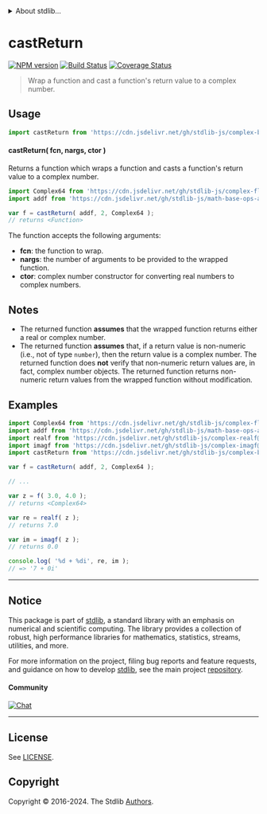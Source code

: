 <!--

@license Apache-2.0

Copyright (c) 2022 The Stdlib Authors.

Licensed under the Apache License, Version 2.0 (the "License");
you may not use this file except in compliance with the License.
You may obtain a copy of the License at

   http://www.apache.org/licenses/LICENSE-2.0

Unless required by applicable law or agreed to in writing, software
distributed under the License is distributed on an "AS IS" BASIS,
WITHOUT WARRANTIES OR CONDITIONS OF ANY KIND, either express or implied.
See the License for the specific language governing permissions and
limitations under the License.

-->


<details>
  <summary>
    About stdlib...
  </summary>
  <p>We believe in a future in which the web is a preferred environment for numerical computation. To help realize this future, we've built stdlib. stdlib is a standard library, with an emphasis on numerical and scientific computation, written in JavaScript (and C) for execution in browsers and in Node.js.</p>
  <p>The library is fully decomposable, being architected in such a way that you can swap out and mix and match APIs and functionality to cater to your exact preferences and use cases.</p>
  <p>When you use stdlib, you can be absolutely certain that you are using the most thorough, rigorous, well-written, studied, documented, tested, measured, and high-quality code out there.</p>
  <p>To join us in bringing numerical computing to the web, get started by checking us out on <a href="https://github.com/stdlib-js/stdlib">GitHub</a>, and please consider <a href="https://opencollective.com/stdlib">financially supporting stdlib</a>. We greatly appreciate your continued support!</p>
</details>

# castReturn

[![NPM version][npm-image]][npm-url] [![Build Status][test-image]][test-url] [![Coverage Status][coverage-image]][coverage-url] <!-- [![dependencies][dependencies-image]][dependencies-url] -->

> Wrap a function and cast a function's return value to a complex number.

<!-- Section to include introductory text. Make sure to keep an empty line after the intro `section` element and another before the `/section` close. -->

<section class="intro">

</section>

<!-- /.intro -->

<!-- Package usage documentation. -->



<section class="usage">

## Usage

```javascript
import castReturn from 'https://cdn.jsdelivr.net/gh/stdlib-js/complex-base-cast-return@deno/mod.js';
```

#### castReturn( fcn, nargs, ctor )

Returns a function which wraps a function and casts a function's return value to a complex number.

```javascript
import Complex64 from 'https://cdn.jsdelivr.net/gh/stdlib-js/complex-float32@deno/mod.js';
import addf from 'https://cdn.jsdelivr.net/gh/stdlib-js/math-base-ops-addf@deno/mod.js';

var f = castReturn( addf, 2, Complex64 );
// returns <Function>
```

The function accepts the following arguments:

-   **fcn**: the function to wrap.
-   **nargs**: the number of arguments to be provided to the wrapped function.
-   **ctor**: complex number constructor for converting real numbers to complex numbers.

</section>

<!-- /.usage -->

<!-- Package usage notes. Make sure to keep an empty line after the `section` element and another before the `/section` close. -->

<section class="notes">

## Notes

-   The returned function **assumes** that the wrapped function returns either a real or complex number.
-   The returned function **assumes** that, if a return value is non-numeric (i.e., not of type `number`), then the return value is a complex number. The returned function does **not** verify that non-numeric return values are, in fact, complex number objects. The returned function returns non-numeric return values from the wrapped function without modification.

</section>

<!-- /.notes -->

<!-- Package usage examples. -->

<section class="examples">

## Examples

<!-- eslint no-undef: "error" -->

```javascript
import Complex64 from 'https://cdn.jsdelivr.net/gh/stdlib-js/complex-float32@deno/mod.js';
import addf from 'https://cdn.jsdelivr.net/gh/stdlib-js/math-base-ops-addf@deno/mod.js';
import realf from 'https://cdn.jsdelivr.net/gh/stdlib-js/complex-realf@deno/mod.js';
import imagf from 'https://cdn.jsdelivr.net/gh/stdlib-js/complex-imagf@deno/mod.js';
import castReturn from 'https://cdn.jsdelivr.net/gh/stdlib-js/complex-base-cast-return@deno/mod.js';

var f = castReturn( addf, 2, Complex64 );

// ...

var z = f( 3.0, 4.0 );
// returns <Complex64>

var re = realf( z );
// returns 7.0

var im = imagf( z );
// returns 0.0

console.log( '%d + %di', re, im );
// => '7 + 0i'
```

</section>

<!-- /.examples -->

<!-- Section to include cited references. If references are included, add a horizontal rule *before* the section. Make sure to keep an empty line after the `section` element and another before the `/section` close. -->

<section class="references">

</section>

<!-- /.references -->

<!-- Section for related `stdlib` packages. Do not manually edit this section, as it is automatically populated. -->

<section class="related">

</section>

<!-- /.related -->

<!-- Section for all links. Make sure to keep an empty line after the `section` element and another before the `/section` close. -->


<section class="main-repo" >

* * *

## Notice

This package is part of [stdlib][stdlib], a standard library with an emphasis on numerical and scientific computing. The library provides a collection of robust, high performance libraries for mathematics, statistics, streams, utilities, and more.

For more information on the project, filing bug reports and feature requests, and guidance on how to develop [stdlib][stdlib], see the main project [repository][stdlib].

#### Community

[![Chat][chat-image]][chat-url]

---

## License

See [LICENSE][stdlib-license].


## Copyright

Copyright &copy; 2016-2024. The Stdlib [Authors][stdlib-authors].

</section>

<!-- /.stdlib -->

<!-- Section for all links. Make sure to keep an empty line after the `section` element and another before the `/section` close. -->

<section class="links">

[npm-image]: http://img.shields.io/npm/v/@stdlib/complex-base-cast-return.svg
[npm-url]: https://npmjs.org/package/@stdlib/complex-base-cast-return

[test-image]: https://github.com/stdlib-js/complex-base-cast-return/actions/workflows/test.yml/badge.svg?branch=main
[test-url]: https://github.com/stdlib-js/complex-base-cast-return/actions/workflows/test.yml?query=branch:main

[coverage-image]: https://img.shields.io/codecov/c/github/stdlib-js/complex-base-cast-return/main.svg
[coverage-url]: https://codecov.io/github/stdlib-js/complex-base-cast-return?branch=main

<!--

[dependencies-image]: https://img.shields.io/david/stdlib-js/complex-base-cast-return.svg
[dependencies-url]: https://david-dm.org/stdlib-js/complex-base-cast-return/main

-->

[chat-image]: https://img.shields.io/gitter/room/stdlib-js/stdlib.svg
[chat-url]: https://app.gitter.im/#/room/#stdlib-js_stdlib:gitter.im

[stdlib]: https://github.com/stdlib-js/stdlib

[stdlib-authors]: https://github.com/stdlib-js/stdlib/graphs/contributors

[umd]: https://github.com/umdjs/umd
[es-module]: https://developer.mozilla.org/en-US/docs/Web/JavaScript/Guide/Modules

[deno-url]: https://github.com/stdlib-js/complex-base-cast-return/tree/deno
[deno-readme]: https://github.com/stdlib-js/complex-base-cast-return/blob/deno/README.md
[umd-url]: https://github.com/stdlib-js/complex-base-cast-return/tree/umd
[umd-readme]: https://github.com/stdlib-js/complex-base-cast-return/blob/umd/README.md
[esm-url]: https://github.com/stdlib-js/complex-base-cast-return/tree/esm
[esm-readme]: https://github.com/stdlib-js/complex-base-cast-return/blob/esm/README.md
[branches-url]: https://github.com/stdlib-js/complex-base-cast-return/blob/main/branches.md

[stdlib-license]: https://raw.githubusercontent.com/stdlib-js/complex-base-cast-return/main/LICENSE

</section>

<!-- /.links -->
